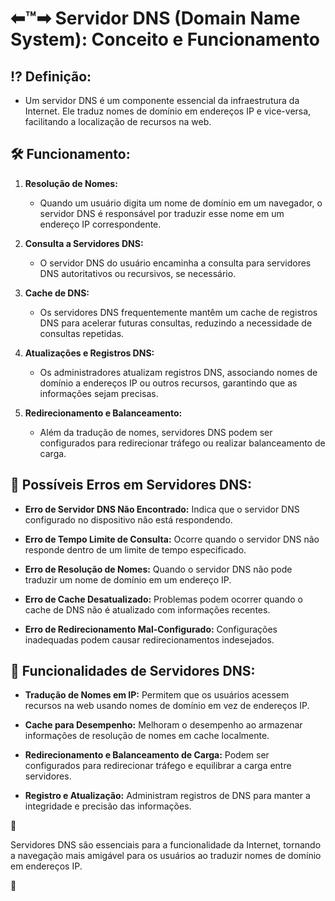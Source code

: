 # ⬅™➡ Servidor DNS (Domain Name System): Conceito e Funcionamento

## ⁉ **Definição:**

- Um servidor DNS é um componente essencial da infraestrutura da Internet. Ele traduz nomes de domínio em endereços IP e vice-versa, facilitando a localização de recursos na web.

## 🛠 **Funcionamento:**

1. **Resolução de Nomes:**
   - Quando um usuário digita um nome de domínio em um navegador, o servidor DNS é responsável por traduzir esse nome em um endereço IP correspondente.

2. **Consulta a Servidores DNS:**
   - O servidor DNS do usuário encaminha a consulta para servidores DNS autoritativos ou recursivos, se necessário.

3. **Cache de DNS:**
   - Os servidores DNS frequentemente mantêm um cache de registros DNS para acelerar futuras consultas, reduzindo a necessidade de consultas repetidas.

4. **Atualizações e Registros DNS:**
   - Os administradores atualizam registros DNS, associando nomes de domínio a endereços IP ou outros recursos, garantindo que as informações sejam precisas.

5. **Redirecionamento e Balanceamento:**
   - Além da tradução de nomes, servidores DNS podem ser configurados para redirecionar tráfego ou realizar balanceamento de carga.

## 🛑 **Possíveis Erros em Servidores DNS:**

- **Erro de Servidor DNS Não Encontrado:** Indica que o servidor DNS configurado no dispositivo não está respondendo.

- **Erro de Tempo Limite de Consulta:** Ocorre quando o servidor DNS não responde dentro de um limite de tempo especificado.

- **Erro de Resolução de Nomes:** Quando o servidor DNS não pode traduzir um nome de domínio em um endereço IP.

- **Erro de Cache Desatualizado:** Problemas podem ocorrer quando o cache de DNS não é atualizado com informações recentes.

- **Erro de Redirecionamento Mal-Configurado:** Configurações inadequadas podem causar redirecionamentos indesejados.

## 🦾 **Funcionalidades de Servidores DNS:**

- **Tradução de Nomes em IP:** Permitem que os usuários acessem recursos na web usando nomes de domínio em vez de endereços IP.

- **Cache para Desempenho:** Melhoram o desempenho ao armazenar informações de resolução de nomes em cache localmente.

- **Redirecionamento e Balanceamento de Carga:** Podem ser configurados para redirecionar tráfego e equilibrar a carga entre servidores.

- **Registro e Atualização:** Administram registros de DNS para manter a integridade e precisão das informações.

📌

Servidores DNS são essenciais para a funcionalidade da Internet, tornando a navegação mais amigável para os usuários ao traduzir nomes de domínio em endereços IP.

📌
